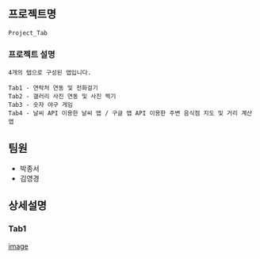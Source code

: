 ## 프로젝트명
```
Project_Tab
```

### 프로젝트 설명
```
4개의 탭으로 구성된 앱입니다.

Tab1 - 연락처 연동 및 전화걸기
Tab2 - 갤러리 사진 연동 및 사진 찍기
Tab3 - 숫자 야구 게임
Tab4 - 날씨 API 이용한 날씨 앱 / 구글 맵 API 이용한 주변 음식점 지도 및 거리 계산 앱
```

## 팀원
* 박종서
* 김영경

## 상세설명

### Tab1

[image](https://user-images.githubusercontent.com/80809782/124447550-70251280-ddbc-11eb-926e-f822c37943a2.png)


